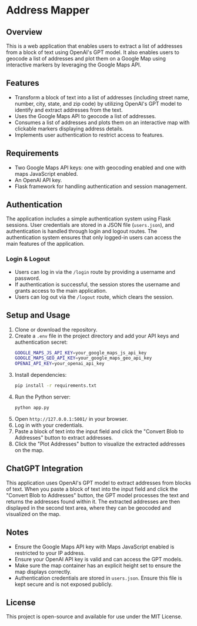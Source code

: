 # Address Mapper

## Overview

This is a web application that enables users to extract a list of addresses from a block of text using OpenAI's GPT model. It also enables users to geocode a list of addresses and plot them on a Google Map using interactive markers by leveraging the Google Maps API.

## Features

- Transform a block of text into a list of addresses (including street name, number, city, state, and zip code) by utilizing OpenAI's GPT model to identify and extract addresses from the text.
- Uses the Google Maps API to geocode a list of addresses.
- Consumes a list of addresses and plots them on an interactive map with clickable markers displaying address details.
- Implements user authentication to restrict access to features.

## Requirements

- Two Google Maps API keys: one with geocoding enabled and one with maps JavaScript enabled.
- An OpenAI API key.
- Flask framework for handling authentication and session management.

## Authentication

The application includes a simple authentication system using Flask sessions. User credentials are stored in a JSON file (`users.json`), and authentication is handled through login and logout routes. The authentication system ensures that only logged-in users can access the main features of the application.

### Login & Logout

- Users can log in via the `/login` route by providing a username and password.
- If authentication is successful, the session stores the username and grants access to the main application.
- Users can log out via the `/logout` route, which clears the session.

## Setup and Usage

1. Clone or download the repository.
2. Create a `.env` file in the project directory and add your API keys and authentication secret:
   ```bash
   GOOGLE_MAPS_JS_API_KEY=your_google_maps_js_api_key
   GOOGLE_MAPS_GEO_API_KEY=your_google_maps_geo_api_key
   OPENAI_API_KEY=your_openai_api_key
   ```
3. Install dependencies:
   ```sh
   pip install -r requirements.txt
   ```
4. Run the Python server:
   ```sh
   python app.py
   ```
5. Open `http://127.0.0.1:5001/` in your browser.
6. Log in with your credentials.
7. Paste a block of text into the input field and click the "Convert Blob to Addresses" button to extract addresses.
8. Click the "Plot Addresses" button to visualize the extracted addresses on the map.

## ChatGPT Integration

This application uses OpenAI's GPT model to extract addresses from blocks of text. When you paste a block of text into the input field and click the "Convert Blob to Addresses" button, the GPT model processes the text and returns the addresses found within it. The extracted addresses are then displayed in the second text area, where they can be geocoded and visualized on the map.

## Notes

- Ensure the Google Maps API key with Maps JavaScript enabled is restricted to your IP address.
- Ensure your OpenAI API key is valid and can access the GPT models.
- Make sure the map container has an explicit height set to ensure the map displays correctly.
- Authentication credentials are stored in `users.json`. Ensure this file is kept secure and is not exposed publicly.

## License

This project is open-source and available for use under the MIT License.
